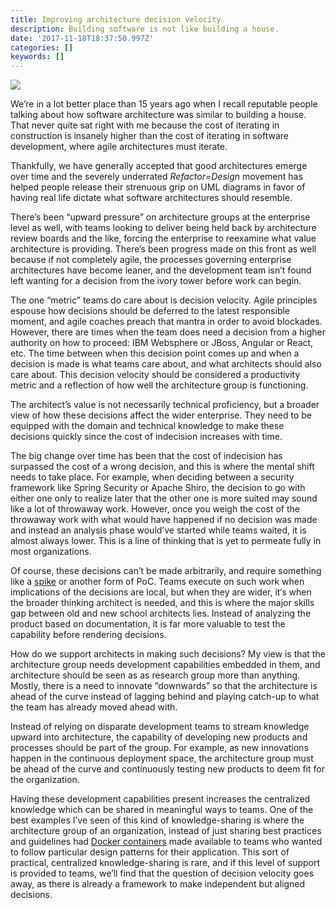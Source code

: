 ```yaml
---
title: Improving architecture decision velocity
description: Building software is not like building a house.
date: '2017-11-18T18:37:50.997Z'
categories: []
keywords: []
---
```


![](https://cdn-images-1.medium.com/max/800/1*2I5OqDxOy6DwWtUMjsECRQ.png)

We’re in a lot better place than 15 years ago when I recall reputable people talking about how software architecture was similar to building a house. That never quite sat right with me because the cost of iterating in construction is insanely higher than the cost of iterating in software development, where agile architectures must iterate.

Thankfully, we have generally accepted that good architectures emerge over time and the severely underrated _Refactor=Design_ movement has helped people release their strenuous grip on UML diagrams in favor of having real life dictate what software architectures should resemble.

There’s been “upward pressure” on architecture groups at the enterprise level as well, with teams looking to deliver being held back by architecture review boards and the like, forcing the enterprise to reexamine what value architecture is providing. There’s been progress made on this front as well because if not completely agile, the processes governing enterprise architectures have become leaner, and the development team isn’t found left wanting for a decision from the ivory tower before work can begin.

The one “metric” teams do care about is decision velocity. Agile principles espouse how decisions should be deferred to the latest responsible moment, and agile coaches preach that mantra in order to avoid blockades. However, there are times when the team does need a decision from a higher authority on how to proceed: IBM Websphere or JBoss, Angular or React, etc. The time between when this decision point comes up and when a decision is made is what teams care about, and what architects should also care about. This decision velocity should be considered a productivity metric and a reflection of how well the architecture group is functioning.

The architect’s value is not necessarily technical proficiency, but a broader view of how these decisions affect the wider enterprise. They need to be equipped with the domain and technical knowledge to make these decisions quickly since the cost of indecision increases with time.

The big change over time has been that the cost of indecision has surpassed the cost of a wrong decision, and this is where the mental shift needs to take place. For example, when deciding between a security framework like Spring Security or Apache Shiro, the decision to go with either one only to realize later that the other one is more suited may sound like a lot of throwaway work. However, once you weigh the cost of the throwaway work with what would have happened if no decision was made and instead an analysis phase would’ve started while teams waited, it is almost always lower. This is a line of thinking that is yet to permeate fully in most organizations.

Of course, these decisions can’t be made arbitrarily, and require something like a [spike](http://A%20story%20or%20task%20aimed%20at%20answering%20a%20question%20or%20gathering%20information,%20rather%20than%20at%20producing%20shippable%20product.) or another form of PoC. Teams execute on such work when implications of the decisions are local, but when they are wider, it‘s when the broader thinking architect is needed, and this is where the major skills gap between old and new school architects lies. Instead of analyzing the product based on documentation, it is far more valuable to test the capability before rendering decisions.

How do we support architects in making such decisions? My view is that the architecture group needs development capabilities embedded in them, and architecture should be seen as as research group more than anything. Mostly, there is a need to innovate “downwards” so that the architecture is ahead of the curve instead of lagging behind and playing catch-up to what the team has already moved ahead with.

Instead of relying on disparate development teams to stream knowledge upward into architecture, the capability of developing new products and processes should be part of the group. For example, as new innovations happen in the continuous deployment space, the architecture group must be ahead of the curve and continuously testing new products to deem fit for the organization.

Having these development capabilities present increases the centralized knowledge which can be shared in meaningful ways to teams. One of the best examples I’ve seen of this kind of knowledge-sharing is where the architecture group of an organization, instead of just sharing best practices and guidelines had [Docker containers](https://www.docker.com/what-docker) made available to teams who wanted to follow particular design patterns for their application. This sort of practical, centralized knowledge-sharing is rare, and if this level of support is provided to teams, we’ll find that the question of decision velocity goes away, as there is already a framework to make independent but aligned decisions.
